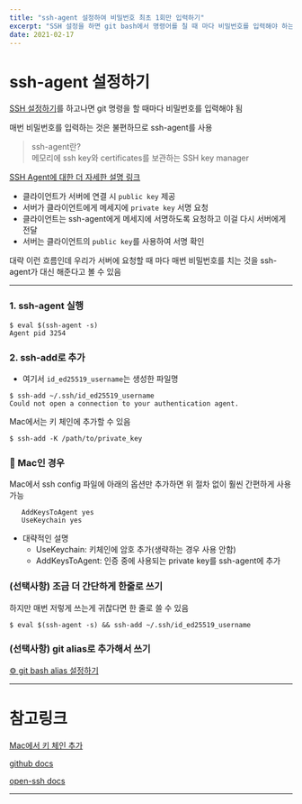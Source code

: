 ```yaml
---
title: "ssh-agent 설정하여 비밀번호 최초 1회만 입력하기"
excerpt: "SSH 설정을 하면 git bash에서 명령어를 칠 때 마다 비밀번호를 입력해야 하는데 ssh-agent를 사용하여 비밀번호를 최초 1회만 입력하도록 설정"
date: 2021-02-17
---
```


# ssh-agent 설정하기

[SSH 설정하기](https://viiviii.github.io/using-multiple-github-accounts-with-ssh-key/)를 하고나면 git 명령을 할 때마다 비밀번호를 입력해야 됨

매번 비밀번호를 입력하는 것은 불편하므로 ssh-agent를 사용

> ssh-agent란?  
> 메모리에 ssh key와 certificates를 보관하는 SSH key manager

[SSH Agent에 대한 더 자세한 설명 링크](https://smallstep.com/blog/ssh-agent-explained/)

- 클라이언트가 서버에 연결 시 `public key` 제공
- 서버가 클라이언트에게 메세지에 `private key` 서명 요청
- 클라이언트는 ssh-agent에게 메세지에 서명하도록 요청하고 이걸 다시 서버에게 전달
- 서버는 클라이언트의 `public key`를 사용하여 서명 확인

대략 이런 흐름인데 우리가 서버에 요청할 때 마다 매번 비밀번호를 치는 것을 ssh-agent가 대신 해준다고 볼 수 있음


---

### 1. ssh-agent 실행

```
$ eval $(ssh-agent -s)
Agent pid 3254
```

### 2. ssh-add로 추가

* 여기서 `id_ed25519_username`는 생성한 파일명

```
$ ssh-add ~/.ssh/id_ed25519_username
Could not open a connection to your authentication agent.
```
  
Mac에서는 키 체인에 추가할 수 있음

```
$ ssh-add -K /path/to/private_key
```

### 🍎 Mac인 경우

Mac에서 ssh config 파일에 아래의 옵션만 추가하면 위 절차 없이 훨씬 간편하게 사용 가능

```
   AddKeysToAgent yes
   UseKeychain yes
```
  - 대략적인 설명
    - UseKeychain: 키체인에 암호 추가(생략하는 경우 사용 안함)
    - AddKeysToAgent: 인증 중에 사용되는 private key를 ssh-agent에 추가

### (선택사항) 조금 더 간단하게 한줄로 쓰기

하지만 매번 저렇게 쓰는게 귀찮다면 한 줄로 쓸 수 있음

```
$ eval $(ssh-agent -s) && ssh-add ~/.ssh/id_ed25519_username
```

### (선택사항) git alias로 추가해서 쓰기

[⚙ git bash alias 설정하기](https://viiviii.github.io/add-git-alias/)

---

# 참고링크

[Mac에서 키 체인 추가](https://stackoverflow.com/questions/21095054/ssh-key-still-asking-for-password-and-passphrase)

[github docs](https://docs.github.com/en/github/authenticating-to-github/connecting-to-github-with-ssh/generating-a-new-ssh-key-and-adding-it-to-the-ssh-agent#adding-your-ssh-key-to-the-ssh-agent)

[open-ssh docs](http://www.openssh.com/txt/release-7.2)

---
